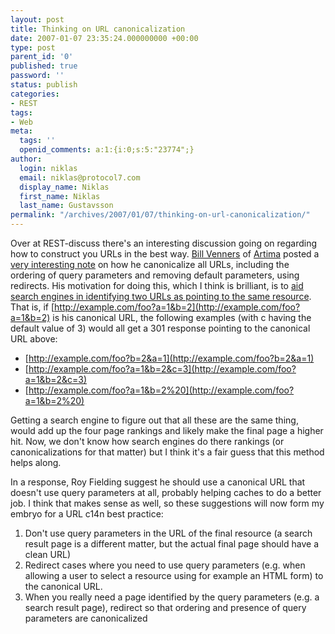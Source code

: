 ```yaml
---
layout: post
title: Thinking on URL canonicalization
date: 2007-01-07 23:35:24.000000000 +00:00
type: post
parent_id: '0'
published: true
password: ''
status: publish
categories:
- REST
tags:
- Web
meta:
  tags: ''
  openid_comments: a:1:{i:0;s:5:"23774";}
author:
  login: niklas
  email: niklas@protocol7.com
  display_name: Niklas
  first_name: Niklas
  last_name: Gustavsson
permalink: "/archives/2007/01/07/thinking-on-url-canonicalization/"
---
```

Over at REST-discuss there's an interesting discussion going on regarding how to construct you URLs in the best way. [Bill Venners](http://www.artima.com/consulting.html) of [Artima](http://www.artima.com) posted a [very interesting note](http://permalink.gmane.org/gmane.comp.web.services.rest/4646) on how he canonicalize all URLs, including the ordering of query parameters and removing default parameters, using redirects. His motivation for doing this, which I think is brilliant, is to [aid search engines in identifying two URLs as pointing to the same resource](http://permalink.gmane.org/gmane.comp.web.services.rest/4672). That is, if [http://example.com/foo?a=1&b=2](http://example.com/foo?a=1&b=2) is his canonical URL, the following examples (with c having the default value of 3) would all get a 301 response pointing to the canonical URL above:

- [http://example.com/foo?b=2&a=1](http://example.com/foo?b=2&a=1)
- [http://example.com/foo?a=1&b=2&c=3](http://example.com/foo?a=1&b=2&c=3)
- [http://example.com/foo?a=1&b=2%20](http://example.com/foo?a=1&b=2%20)

Getting a search engine to figure out that all these are the same thing, would add up the four page rankings and likely make the final page a higher hit. Now, we don't know how search engines do there rankings (or canonicalizations for that matter) but I think it's a fair guess that this method helps along.

In a response, Roy Fielding suggest he should use a canonical URL that doesn't use query parameters at all, probably helping caches to do a better job. I think that makes sense as well, so these suggestions will now form my embryo for a URL c14n best practice:

1. Don't use query parameters in the URL of the final resource (a search result page is a different matter, but the actual final page should have a clean URL)
2. Redirect cases where you need to use query parameters (e.g. when allowing a user to select a resource using&nbsp;for example an HTML form)&nbsp;to the canonical URL.
3. When you really need a page identified by the query parameters (e.g. a search result page), redirect so that ordering and presence of&nbsp;query parameters are canonicalized
